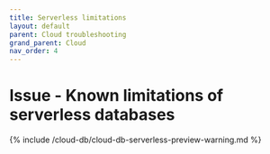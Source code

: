 ```yaml
---
title: Serverless limitations
layout: default
parent: Cloud troubleshooting
grand_parent: Cloud
nav_order: 4
---
```


# Issue - Known limitations of serverless databases

{% include /cloud-db/cloud-db-serverless-preview-warning.md %}
